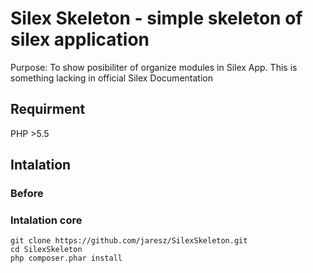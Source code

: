 Silex Skeleton - simple skeleton of silex application
========================

Purpose: To show posibiliter of organize modules in Silex App.
This is something lacking in official Silex Documentation

Requirment
--------------
PHP >5.5

Intalation
--------------
### Before
### Intalation core
```shell
git clone https://github.com/jaresz/SilexSkeleton.git
cd SilexSkeleton
php composer.phar install


